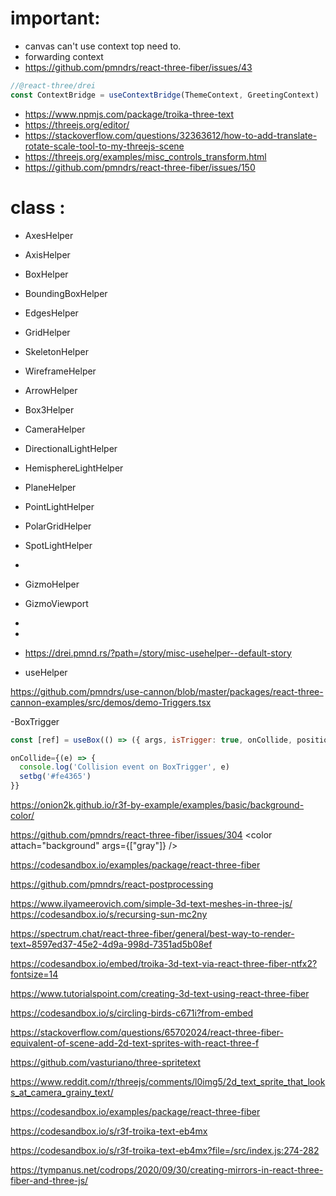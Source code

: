 
# important:
- canvas can't use context top need to.
- forwarding context
- https://github.com/pmndrs/react-three-fiber/issues/43
```js
//@react-three/drei
const ContextBridge = useContextBridge(ThemeContext, GreetingContext)
```






- https://www.npmjs.com/package/troika-three-text
- https://threejs.org/editor/
- https://stackoverflow.com/questions/32363612/how-to-add-translate-rotate-scale-tool-to-my-threejs-scene
- https://threejs.org/examples/misc_controls_transform.html
- https://github.com/pmndrs/react-three-fiber/issues/150




# class :
- AxesHelper 
- AxisHelper 
- BoxHelper 
- BoundingBoxHelper
- EdgesHelper
- GridHelper
- SkeletonHelper
- WireframeHelper
- ArrowHelper
- Box3Helper
- CameraHelper
- DirectionalLightHelper
- HemisphereLightHelper
- PlaneHelper
- PointLightHelper
- PolarGridHelper
- SpotLightHelper
- 
- GizmoHelper
- GizmoViewport
- 
- 

- https://drei.pmnd.rs/?path=/story/misc-usehelper--default-story
- useHelper




https://github.com/pmndrs/use-cannon/blob/master/packages/react-three-cannon-examples/src/demos/demo-Triggers.tsx

-BoxTrigger
```js
const [ref] = useBox(() => ({ args, isTrigger: true, onCollide, position }))

onCollide={(e) => {
  console.log('Collision event on BoxTrigger', e)
  setbg('#fe4365')
}}
```

https://onion2k.github.io/r3f-by-example/examples/basic/background-color/

https://github.com/pmndrs/react-three-fiber/issues/304
<color attach="background" args={["gray"]} />


https://codesandbox.io/examples/package/react-three-fiber





https://github.com/pmndrs/react-postprocessing





https://www.ilyameerovich.com/simple-3d-text-meshes-in-three-js/
https://codesandbox.io/s/recursing-sun-mc2ny

https://spectrum.chat/react-three-fiber/general/best-way-to-render-text~8597ed37-45e2-4d9a-998d-7351ad5b08ef

https://codesandbox.io/embed/troika-3d-text-via-react-three-fiber-ntfx2?fontsize=14

https://www.tutorialspoint.com/creating-3d-text-using-react-three-fiber

https://codesandbox.io/s/circling-birds-c671i?from-embed

https://stackoverflow.com/questions/65702024/react-three-fiber-equivalent-of-scene-add-2d-text-sprites-with-react-three-f

https://github.com/vasturiano/three-spritetext

https://www.reddit.com/r/threejs/comments/l0img5/2d_text_sprite_that_looks_at_camera_grainy_text/

https://codesandbox.io/examples/package/react-three-fiber

https://codesandbox.io/s/r3f-troika-text-eb4mx

https://codesandbox.io/s/r3f-troika-text-eb4mx?file=/src/index.js:274-282


https://tympanus.net/codrops/2020/09/30/creating-mirrors-in-react-three-fiber-and-three-js/
